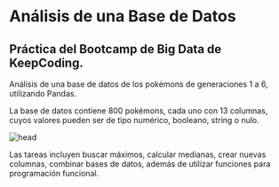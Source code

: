 # Análisis de una Base de Datos

## Práctica del Bootcamp de Big Data de KeepCoding. ##

Análisis de una base de datos de los pokémons de generaciones 1 a 6, utilizando Pandas.

La base de datos contiene 800 pokémons, cada uno con 13 columnas, cuyos valores pueden ser de tipo numérico, booleano, string o nulo.

![head](https://user-images.githubusercontent.com/112963325/201912425-a8847113-fae5-4b2f-97f8-66f71b70aba2.png)

Las tareas incluyen buscar máximos, calcular medianas, crear nuevas columnas, combinar bases de datos, además de utilizar funciones para programación funcional.

